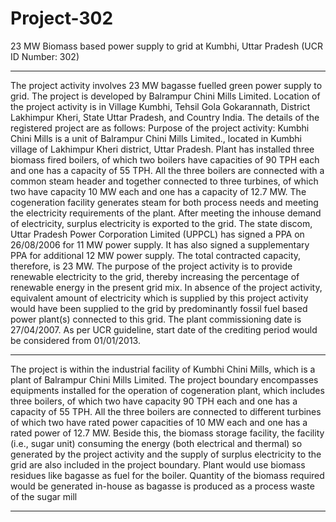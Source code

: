 # Project-302
23 MW Biomass based power supply to grid at Kumbhi, Uttar Pradesh (UCR ID Number: 302)
____________
The project activity involves 23 MW bagasse fuelled green power supply to grid. The project is
developed by Balrampur Chini Mills Limited. Location of the project activity is in Village Kumbhi,
Tehsil Gola Gokarannath, District Lakhimpur Kheri, State Uttar Pradesh, and Country India.
The details of the registered project are as follows:
Purpose of the project activity:
Kumbhi Chini Mills is a unit of Balrampur Chini Mills Limited., located in Kumbhi village of
Lakhimpur Kheri district, Uttar Pradesh. Plant has installed three biomass fired boilers, of which two
boilers have capacities of 90 TPH each and one has a capacity of 55 TPH. All the three boilers are
connected with a common steam header and together connected to three turbines, of which two have
capacity 10 MW each and one has a capacity of 12.7 MW. The cogeneration facility generates steam
for both process needs and meeting the electricity requirements of the plant. After meeting the inhouse demand of electricity, surplus electricity is exported to the grid. The state discom, Uttar Pradesh
Power Corporation Limited (UPPCL) has signed a PPA on 26/08/2006 for 11 MW power supply. It
has also signed a supplementary PPA for additional 12 MW power supply. The total contracted
capacity, therefore, is 23 MW. The purpose of the project activity is to provide renewable electricity
to the grid, thereby increasing the percentage of renewable energy in the present grid mix.
In absence of the project activity, equivalent amount of electricity which is supplied by this project
activity would have been supplied to the grid by predominantly fossil fuel based power plant(s)
connected to this grid. The plant commissioning date is 27/04/2007. As per UCR guideline, start date
of the crediting period would be considered from 01/01/2013.

_____
The project is within the industrial facility of Kumbhi Chini Mills, which is a plant of Balrampur
Chini Mills Limited. The project boundary encompasses equipments installed for the operation of
cogeneration plant, which includes three boilers, of which two have capacity 90 TPH each and one
has a capacity of 55 TPH. All the three boilers are connected to different turbines of which two have
rated power capacities of 10 MW each and one has a rated power of 12.7 MW. Beside this, the
biomass storage facility, the facility (i.e., sugar unit) consuming the energy (both electrical and
thermal) so generated by the project activity and the supply of surplus electricity to the grid are also
included in the project boundary.
Plant would use biomass residues like bagasse as fuel for the boiler. Quantity of the biomass required
would be generated in-house as bagasse is produced as a process waste of the sugar mill
_________

